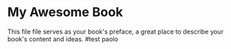 # My Awesome Book

This file file serves as your book's preface, a great place to describe your book's content and ideas.
#test paolo
